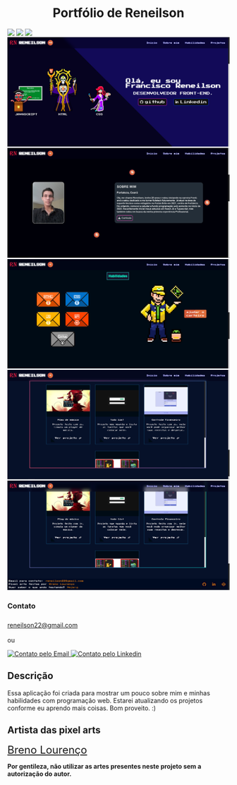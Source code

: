 <h1 align=center>Portfólio de Reneilson</h1>

<div style="display: inline_block">

  <img src="https://img.shields.io/badge/html5-%23E34F26.svg?style=for-the-badge&logo=html5&logoColor=white" />
  <img src="https://img.shields.io/badge/css3-%231572B6.svg?style=for-the-badge&logo=css3&logoColor=white" />
  <img src="https://img.shields.io/badge/javascript-%23323330.svg?style=for-the-badge&logo=javascript&logoColor=%23F7DF1E" />
  
</div>

<div style="width:100%;">

  <img src ="./assets/readme/section_1.png" />
  <img src ="./assets/readme/section_2.png" />
  <img src ="./assets/readme/section_3.png" />
  <img src ="./assets/readme/section_4.png" />
  <img src ="./assets/readme/footer.png" />

</div>

<h3>Contato</h3>

<div style="display: inline_block">

  <a href="mailto:reneilson22@gmail.com" style="font-size: 24px;" target="_black">reneilson22@gmail.com</a>

  <p>ou</p>

  <a href="mailto: reneilson22@gmail.com">
    <img alt="Contato pelo Email" src="https://img.shields.io/badge/Gmail-D14836?style=for-the-badge&logo=gmail&logoColor=white">
  </a>
  <a href="https://www.linkedin.com/in/francisco-reneilson/">
    <img alt="Contato pelo Linkedin" target="_blank" src="https://img.shields.io/badge/LinkedIn-0077B5?style=for-the-badge&logo=linkedin&logoColor=white">
  </a>
  
</div>

<h2>Descrição</h2>

<p>
  Essa aplicação foi criada para mostrar um pouco sobre mim e minhas habilidades com programação web. Estarei atualizando os projetos conforme eu aprendo mais coisas. Bom proveito. :)
</p>

<h2>Artista das pixel arts</h2>

<a href="https://github.com/breno05s" style="font-size: 24px;" target="_blank">Breno Lourenço</a>

<b>Por gentileza, não utilizar as artes presentes neste projeto sem a autorização do autor.</b>